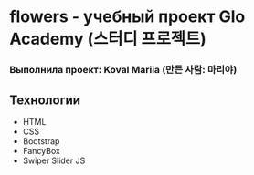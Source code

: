 # flowers - учебный проект Glo Academy (스터디 프로젝트)
### Выполнила проект: Koval Mariia (만든 사람: 마리야)

## Технологии 
- HTML
- CSS
- Bootstrap
- FancyBox
- Swiper Slider JS

